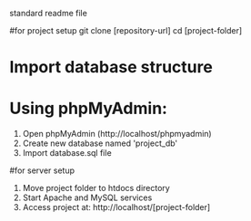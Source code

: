 standard readme file



#for project setup
git clone [repository-url]
cd [project-folder]



# Import database structure
# Using phpMyAdmin:
1. Open phpMyAdmin (http://localhost/phpmyadmin)
2. Create new database named 'project_db'
3. Import database.sql file

#for server setup


1. Move project folder to htdocs directory
2. Start Apache and MySQL services
3. Access project at: http://localhost/[project-folder]
